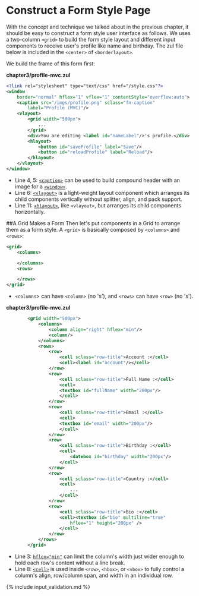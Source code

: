 # Construct a Form Style Page
With the concept and technique we talked about in the previous chapter, it
should be easy to construct a form style user interface as follows. We
uses a two-column `<grid>` to build the form style layout and different
input components to receive user's profile like name and birthday. The
zul file below is included in the `<center>` of `<borderlayout>`.

We build the frame of this form first:

**chapter3/profile-mvc.zul**
```xml
<?link rel="stylesheet" type="text/css" href="/style.css"?>
<window 
    border="normal" hflex="1" vflex="1" contentStyle="overflow:auto">
    <caption src="/imgs/profile.png" sclass="fn-caption"
        label="Profile (MVC)"/>
    <vlayout>
        <grid width="500px">
            ...
        </grid>
        <div>You are editing <label id="nameLabel"/>'s profile.</div>
        <hlayout>
            <button id="saveProfile" label="Save"/>
            <button id="reloadProfile" label="Reload"/>
        </hlayout>
    </vlayout>
</window>
```

-   Line 4, 5:
    [`<caption>`](http://books.zkoss.org/wiki/ZK%20Component%20Reference/Containers/Caption)
    can be used to build compound header with an image for a [`<window>`](http://books.zkoss.org/wiki/ZK%20Component%20Reference/Containers/Window ).
-   Line 6: [`<vlayout>`](http://books.zkoss.org/wiki/ZK%20Component%20Reference/Layouts/Vlayout) is
    a light-weight layout component which arranges its child components
    vertically without splitter, align, and pack support.
-   Line 11:
[`<hlayout>`](http://books.zkoss.org/wiki/ZK%20Component%20Reference/Layouts/Hlayout), like `<vlayout>`, but arranges its child components horizontally.


##A Grid Makes a Form
Then let's put components in a Grid to arrange them as a form style. A `<grid>` is basically composed by `<columns>` and `<rows>`:

```xml
<grid>
    <columns>

    </columns>
    <rows>

    </rows>
</grid>    
```
* `<columns`> can have `<column>` (no 's'), and `<rows>` can have `<row>` (no 's').


**chapter3/profile-mvc.zul**
```xml
        <grid width="500px">
            <columns>
                <column align="right" hflex="min"/>
                <column/>
            </columns>
            <rows>
                <row>
                    <cell sclass="row-title">Account :</cell>
                    <cell><label id="account"/></cell>
                </row>
                <row>
                    <cell sclass="row-title">Full Name :</cell>
                    <cell>
                    <textbox id="fullName" width="200px"/>
                    </cell>
                </row>
                <row>
                    <cell sclass="row-title">Email :</cell>
                    <cell>
                    <textbox id="email" width="200px"/>
                    </cell>
                </row>
                <row>
                    <cell sclass="row-title">Birthday :</cell>
                    <cell>
                        <datebox id="birthday" width="200px"/>
                    </cell>
                </row>
                <row>
                    <cell sclass="row-title">Country :</cell>
                    <cell>
                        ...
                    </cell>
                </row>
                <row>
                    <cell sclass="row-title">Bio :</cell>
                    <cell><textbox id="bio" multiline="true"
                        hflex="1" height="200px" />
                    </cell>
                </row>
            </rows>
        </grid>
```
- Line 3: [`hflex="min"`](https://www.zkoss.org/wiki/ZK_Developer%27s_Reference/UI_Patterns/Hflex_and_Vflex#Minimum_Flexibility) can limit the column's width just wider enough to hold each row's content without a line break.
-   Line 8:
[`<cell>`](http://books.zkoss.org/wiki/ZK_Component_Reference/Supplementary/Cell) is
    used inside `<row>`, `<hbox>`, or `<vbox>` to fully control a column's align, row/column span, and width in an individual row.


{% include input_validation.md %}

